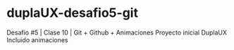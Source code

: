 # duplaUX-desafio5-git
Desafio #5 | Clase 10 | Git + Github + Animaciones
Proyecto inicial DuplaUX
Incluido animaciones
